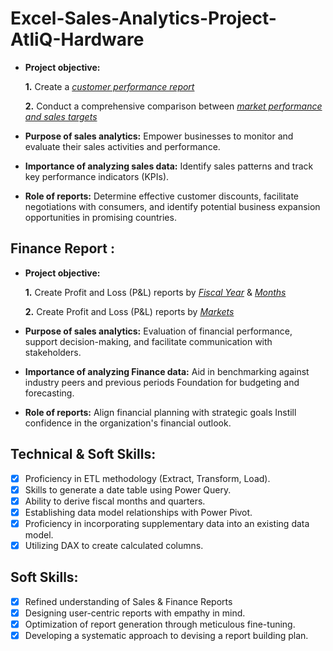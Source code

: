 # Excel-Sales-Analytics-Project-AtliQ-Hardware

- **Project objective:** 

    **1.** Create a _[customer performance report]((https://github.com/mohitshirole/Excel-Sale-Analytics-project-AtilQ-hardware-/blob/main/Customer%20Performance%20report.pdf))_

    **2.** Conduct a comprehensive comparison between _[market performance and sales targets](https://github.com/mohitshirole/Excel-Sale-Analytics-project-AtilQ-hardware-/blob/main/Market%20Performence%20Vs%20Target%20Report.pdf)_

- **Purpose of sales analytics:** Empower businesses to monitor and evaluate their sales activities and performance.

- **Importance of analyzing sales data:** Identify sales patterns and track key performance indicators (KPIs).

- **Role of reports:** Determine effective customer discounts, facilitate negotiations with consumers, and identify potential business expansion opportunities in promising countries.


## Finance Report :

- **Project objective:** 

    **1.** Create Profit and Loss (P&L) reports by _[Fiscal Year](https://github.com/mohitshirole/Excel-Sale-Analytics-project-AtilQ-hardware-/blob/main/P%20%26%20L%20by%20Fiscal%20Years.pdf)_ & _[Months](https://github.com/mohitshirole/Excel-Sale-Analytics-project-AtilQ-hardware-/blob/main/P%26L%20Statement%20by%20Months.pdf)_ 

   **2.** Create Profit and Loss (P&L) reports by _[Markets](https://github.com/mohitshirole/Excel-Sale-Analytics-project-AtilQ-hardware-/blob/main/P%26L%20Statement%20by%20Markets.pdf)_

- **Purpose of sales analytics:** Evaluation of financial performance, support decision-making, and facilitate communication with stakeholders.

- **Importance of analyzing Finance data:** Aid in benchmarking against industry peers and previous periods Foundation for budgeting and forecasting.

- **Role of reports:** Align financial planning with strategic goals Instill confidence in the organization's financial outlook.


## Technical & Soft Skills:
- [x]	Proficiency in ETL methodology (Extract, Transform, Load).
- [x]	Skills to generate a date table using Power Query.
- [x]	Ability to derive fiscal months and quarters.
- [x]	Establishing data model relationships with Power Pivot.
- [x]	Proficiency in incorporating supplementary data into an existing data model.
- [x]	Utilizing DAX to create calculated columns.

## Soft Skills:
- [x]	Refined understanding of Sales & Finance Reports
- [x]	Designing user-centric reports with empathy in mind.
- [x]	Optimization of report generation through meticulous fine-tuning.
- [x]	Developing a systematic approach to devising a report building plan.
